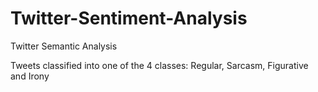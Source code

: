 # Twitter-Sentiment-Analysis

Twitter Semantic Analysis 

Tweets classified into one of the 4 classes: Regular, Sarcasm, Figurative and Irony

